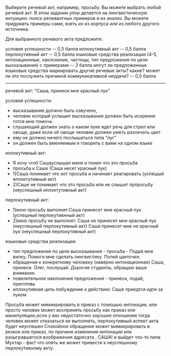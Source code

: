 Выберите речевой акт, например, просьбу. Вы можете выбрать любой речевой акт. В этом задании упор делается на лингвистическую интуицию: поиск релевантных примеров и их анализ. 
Вы можете придумать примеры сами, взять их из корпуса или из любого другого источника.

Для выбранного речевого акта предложите:

условия успешности -- 0,5 балла
иллокутивный акт -- 0,5 балла
перлокутивный акт -- 0,5 балла
языковые средства реализации (4-5, интонационные, наклонение, частицы, тип предложения по цели высказывания) с примерами -- 2 балла
могут ли предложенные языковые средства маркировать другие речевые акты? какие? может ли это послужить причиной коммуникативной неудачи? -- 0,5 балла
_____________________________________
речевой акт:
"Саша, принеси мне красный лук" 

условия успешности:
- высказывание должно быть озвучено,
- человек который услышит высказывание должен быть искренне готов мне помочь
- слушающий должен знать о каком луке идет речь для стрел или овоще, даже если об овоще человек должен уметь различать цает
- ему не должно ничего послышаться типа "луг" 
- он должен быть вменяемым и говорить с вами на одном языке

иллокутивный акт:
- Я хочу чтоб Сашауслышал меня и понял что это просьба
- просьба к Саше (Саша несет красный лук)
- 1)Саша понимает что эот просьба и начинает реагировать (успешый иллоктутивный акт)
- 2)Саше не понимает что это просьба или не слышит прпросьбу (неуспешный иллоктутивный акт)

перлокутивный акт:
- 1)мою просьбу выполнят:Саша принесет мне красный лук (успешный перлокутивнный акт)
- 2)мою просьбу не выполнят: Саша не принесет мне красный лук (неуспешный перлокутивный акт)
                           Саша принесет мне не красный лук (неуспешный перлокутивный акт)

языковые средства реализации: 
- тип предложения по цели высказывания - просьба -  Подай мне вилку. Помоги мне сделать лингвистику. Полей цаеточки.
- обращение к конкретному человеку (наверно интонационная) Саша, принеси. Олег, послушай. Дорогие студенты, обращаю ваше внимание.
- повелительное наклонение предложения - принеси, подай, приготовь
- иллокутивная цель побуждение к действию: Саше приедтся идти за луком

Просьба может мимикрировать в приказ с помошью интонации, или просто человек может воспринять просьбу как приказ или манипуляцию,если у вас недостаточно хорошие отношения тогда  человек может отказаться ее выполнять, перлокутивный аспект  акта будет  неуспешен
Спокойное обращение может мимикрировать в резкое или приказ, по причине изменения интонации или разыгравшегося воображения адресата , САША! и выйдет что-то пипа Мухтар - фас! что опять же может привести к неуспешному перлокутивному акту.
